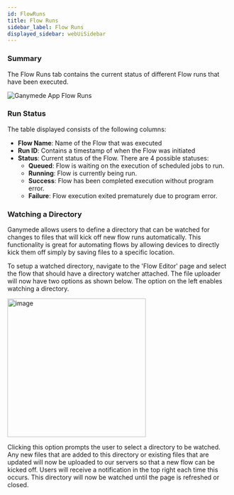 ```yaml
---
id: FlowRuns
title: Flow Runs
sidebar_label: Flow Runs
displayed_sidebar: webUiSidebar
---
```


### Summary

The Flow Runs tab contains the current status of different Flow runs that have been executed.  

![Ganymede App Flow Runs](https://ganymede-bio.mo.cloudinary.net/apiServer/FlowRuns.png)


### Run Status

The table displayed consists of the following columns:

- **Flow Name**: Name of the Flow that was executed
- **Run ID**: Contains a timestamp of when the Flow was initiated
- **Status**: Current status of the Flow.  There are 4 possible statuses:
  - **Queued**: Flow is waiting on the execution of scheduled jobs to run.
  - **Running**: Flow is currently being run.
  - **Success**: Flow has been completed execution without program error.
  - **Failure**: Flow execution exited prematurely due to program error.

### Watching a Directory
Ganymede allows users to define a directory that can be watched for changes to files that will kick off new flow runs automatically. This functionality is great for automating flows by allowing devices to directly kick them off simply by saving files to a specific location.

To setup a watched directory, navigate to the 'Flow Editor' page and select the flow that should have a directory watcher attached. The file uploader will now have two options as shown below. The option on the left enables watching a directory. 

<img width="312" alt="image" src="https://user-images.githubusercontent.com/111307862/192582099-97bb6e39-1726-4fb9-b09d-8c76a6f9796e.png" />

Clicking this option prompts the user to select a directory to be watched. Any new files that are added to this directory or existing files that are updated will now be uploaded to our servers so that a new flow can be kicked off. Users will receive a notification in the top right each time this occurs. This directory will now be watched until the page is refreshed or closed.

